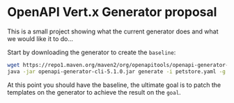 # OpenAPI Vert.x Generator proposal

This is a small project showing what the current generator does and what we would like it to do...

Start by downloading the generator to create the `baseline`:

```bash
wget https://repo1.maven.org/maven2/org/openapitools/openapi-generator-cli/5.1.0/openapi-generator-cli-5.1.0.jar
java -jar openapi-generator-cli-5.1.0.jar generate -i petstore.yaml -g java-vertx-web -o baseline
```

At this point you should have the baseline, the ultimate goal is to patch the templates on the generator to achieve the result on the `goal`.